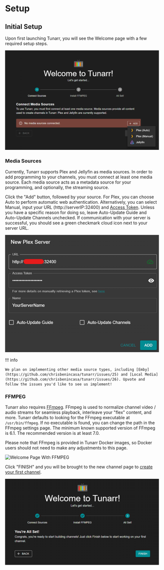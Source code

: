 # Setup

## Initial Setup

Upon first launching Tunarr, you will see the Welcome page with a few required setup steps.

![Welcome Page Plex-Jellyfin](../assets/add-media-source.png)

### Media Sources

Currently, Tunarr supports Plex and Jellyfin as media sources. In order to add programming to your channels, you must connect at least one media source. Each media source acts as a metadata source for your programming, and optionally, the streaming source.

Click the "Add" button, followed by your source. For Plex, you can choose Auto to perform automatic web authentication. Alternatively, you can select Manual, input your URL (http://serverIP:32400) and [Access Token](https://support.plex.tv/articles/204059436-finding-an-authentication-token-x-plex-token/). Unless you have a specific reason for doing so, leave Auto-Update Guide and Auto-Update Channels unchecked. If communication with your server is successful, you should see a green checkmark cloud icon next to your server URL.

![Manual Plex server](../assets/new-plex-server-manual.png)

!!! info

    We plan on implementing other media source types, including [Emby](https://github.com/chrisbenincasa/tunarr/issues/25) and [Local Media](https://github.com/chrisbenincasa/tunarr/issues/26). Upvote and follow the issues you'd like to see us implement!

### FFMPEG

Tunarr also requires [FFmpeg](https://ffmpeg.org/). FFmpeg is used to normalize channel video / audio streams for seamless playback, interleave your "flex" content, and more. Tunarr defaults to looking for the FFmpeg executable at `/usr/bin/ffmpeg`. If no executable is found, you can change the path in the FFmpeg settings page. The minimum known supported version of FFmpeg is 6.1. The recommended version is at least 7.0.

Please note that FFmpeg is provided in Tunarr Docker images, so Docker users should not need to make any adjustments to this page.

![Welcome Page With FFMPEG](../assets/welcome_page_ffmpeg_installed.png)

Click "FINISH" and you will be brought to the new channel page to [create your first channel](/configure/channels/properties).

![Finish](../assets/setup-finish.png)

```

```
